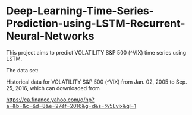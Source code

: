 # Deep-Learning-Time-Series-Prediction-using-LSTM-Recurrent-Neural-Networks

This project aims to predict VOLATILITY S&amp;P 500 (^VIX) time series using LSTM.

The data set:

Historical data for VOLATILITY S&P 500 (^VIX) from Jan. 02, 2005 to Sep. 25, 2016, which can downloaded from

https://ca.finance.yahoo.com/q/hp?a=&b=&c=&d=8&e=27&f=2016&g=d&s=%5Evix&ql=1
